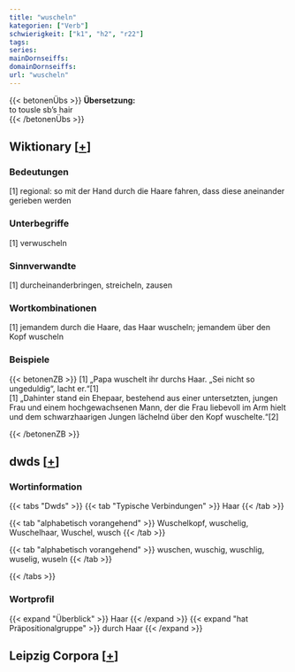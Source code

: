 ```yaml
---
title: "wuscheln"
kategorien: ["Verb"]
schwierigkeit: ["k1", "h2", "r22"]
tags:
series:
mainDornseiffs:
domainDornseiffs:
url: "wuscheln"
---
```


{{< betonenÜbs >}}
**Übersetzung:**  
to tousle sb’s hair  
{{< /betonenÜbs >}}

## Wiktionary [[+](https://de.wiktionary.org/wiki/wuscheln)]

### Bedeutungen
[1] regional: so mit der Hand durch die Haare fahren, dass diese aneinander gerieben werden  

### Unterbegriffe
[1] verwuscheln  

### Sinnverwandte
[1] durcheinanderbringen, streicheln, zausen  

### Wortkombinationen
[1] jemandem durch die Haare, das Haar wuscheln; jemandem über den Kopf wuscheln  

### Beispiele
{{< betonenZB >}}
[1] „Papa wuschelt ihr durchs Haar. „Sei nicht so ungeduldig“, lacht er.“[1]  
[1] „Dahinter stand ein Ehepaar, bestehend aus einer untersetzten, jungen Frau und einem hochgewachsenen Mann, der die Frau liebevoll im Arm hielt und dem schwarzhaarigen Jungen lächelnd über den Kopf wuschelte.“[2]  

{{< /betonenZB >}}


## dwds [[+](https://www.dwds.de/wb/wuscheln)]

### Wortinformation
{{< tabs "Dwds" >}}
{{< tab "Typische Verbindungen" >}}
Haar
{{< /tab >}}

{{< tab "alphabetisch vorangehend" >}}
Wuschelkopf, wuschelig, Wuschelhaar, Wuschel, wusch
{{< /tab >}}

{{< tab "alphabetisch vorangehend" >}}
wuschen, wuschig, wuschlig, wuselig, wuseln
{{< /tab >}}

{{< /tabs >}}

### Wortprofil
{{< expand "Überblick" >}} Haar {{< /expand >}}
{{< expand "hat Präpositionalgruppe" >}} durch Haar {{< /expand >}}

## Leipzig Corpora [[+](https://corpora.uni-leipzig.de/en/res?word=wuscheln&corpusId=deu_newscrawl-public_2018)]

